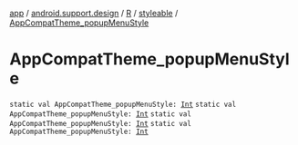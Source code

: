 [app](../../../index.md) / [android.support.design](../../index.md) / [R](../index.md) / [styleable](index.md) / [AppCompatTheme_popupMenuStyle](.)

# AppCompatTheme_popupMenuStyle

`static val AppCompatTheme_popupMenuStyle: `[`Int`](https://kotlinlang.org/api/latest/jvm/stdlib/kotlin/-int/index.html)
`static val AppCompatTheme_popupMenuStyle: `[`Int`](https://kotlinlang.org/api/latest/jvm/stdlib/kotlin/-int/index.html)
`static val AppCompatTheme_popupMenuStyle: `[`Int`](https://kotlinlang.org/api/latest/jvm/stdlib/kotlin/-int/index.html)
`static val AppCompatTheme_popupMenuStyle: `[`Int`](https://kotlinlang.org/api/latest/jvm/stdlib/kotlin/-int/index.html)